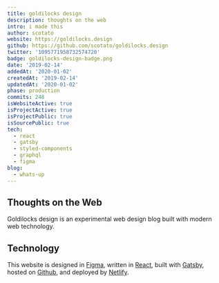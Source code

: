 ```yaml
---
title: goldilocks design
description: thoughts on the web
intro: i made this
author: scotato
website: https://goldilocks.design
github: https://github.com/scotato/goldilocks.design
twitter: '1095771958732574720'
badge: goldilocks-design-badge.png
date: '2019-02-14'
addedAt: '2020-01-02'
createdAt: '2019-02-14'
updatedAt: '2020-01-02'
phase: production
commits: 248
isWebsiteActive: true
isProjectActive: true
isProjectPublic: true
isSourcePublic: true
tech: 
  - react
  - gatsby
  - styled-components
  - graphql
  - figma
blog:
  - whats-up
---
```


## Thoughts on the Web
Goldilocks design is an experimental web design blog built with modern web technology.

## Technology
This website is designed in [Figma](http://figma.com/), written in [React](http://reactjs.org/), built with [Gatsby](https://www.gatsbyjs.org/), hosted on [Github](https://github.com/scotato/goldilocks.design), and deployed by [Netlify](https://www.netlify.com/).
